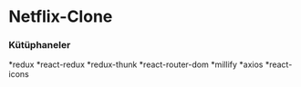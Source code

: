 <h1>Netflix-Clone</h1>

<h3>Kütüphaneler</h3>
*redux 
*react-redux 
*redux-thunk 
*react-router-dom 
*millify 
*axios 
*react-icons
